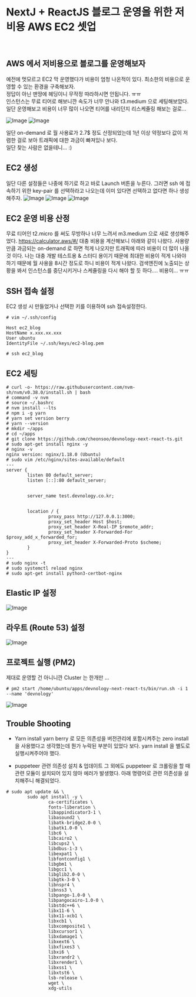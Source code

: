 # NextJ + ReactJS 블로그 운영을 위한 저비용 AWS EC2 셋업
&nbsp;

## AWS 에서 저비용으로 블로그를 운영해보자

예전에 멋모르고 EC2 막 운영했다가 비용이 엄청 나온적이 있다. 최소한의 비용으로 운영할 수 있는 환경을 구축해보자.  
정답이 아닌 맨땅에 헤딩이니 무작정 따라하시면 안됩니다. ㅠㅠ  
인스턴스는 무료 티어로 해보니깐 속도가 너무 안나와 t3.medium 으로 세팅해보았다. 일단 운영해보고 비용이 너무 많이 나오면 
티어를 내리던지 리스케쥴링 해보는 걸로...  

![Image](/posts/awssetup/4.png)
![Image](/posts/awssetup/5.png)

일단 on-demand 로 월 사용료가 2.7$ 정도 산정되었는데 1년 이상 약정보다 값이 저렴한 걸로 보아 트래픽에 대한 과금이 빠져있나 보다.  
일단 찾는 사람은 없을테니... :)  

## EC2 생성
일단 다른 설정들은 나중에 하기로 하고 바로 Launch 버튼을 누른다.
그러면 ssh 에 접속하기 위한 key-pair 를 선택하라고 나오는데 이미 있다면 선택하고 없다면 하나 생성해주자.
![Image](/posts/awssetup/1.png)
![Image](/posts/awssetup/2.png)
![Image](/posts/awssetup/3.png)

## EC2 운영 비용 산정
무료 티어인 t2.micro 를 써도 무방하나 너무 느려서 m3.medium 으로 새로 생성해주었다.
https://calculator.aws/#/
대충 비용을 계산해보니 아래와 같이 나왔다. 사용량만큼 과금되는 on-demand 로 하면 적게 나오지만 트래픽에 따라 비용이 더 많이 나올 것 이다. 나는 대충 개발 테스트용 & 스터디 용이기 때문에 최대한 비용이 적게 나와야 하기 때문에 월 사용을 8시간 정도로 하니 비용이 적게 나왔다.  검색엔진에 노출되는 상황을 봐서 인스턴스를 중단시키거나 스케쥴링을 다시 해야 할 듯 하다.... 비용이... ㅠㅠ

## SSH 접속 설정
EC2 생성 시 만들었거나 선택한 키를 이용하여 ssh 접속설정한다.
```
# vim ~/.ssh/config

Host ec2_blog
HostName x.xxx.xx.xxx
User ubuntu
IdentityFile ~/.ssh/keys/ec2-blog.pem

# ssh ec2_blog
```

## EC2 세팅
```
# curl -o- https://raw.githubusercontent.com/nvm-sh/nvm/v0.38.0/install.sh | bash
# command -v nvm
# source ~/.bashrc
# nvm install --lts
# npm i -g yarn
# yarn set version berry
# yarn --version
# mkdir ~/apps
# cd ~/apps
# git clone https://github.com/cheonsoo/devnology-next-react-ts.git
# sudo apt-get install nginx -y
# nginx -v
nginx version: nginx/1.18.0 (Ubuntu)
# sudo vim /etc/nginx/sites-available/default
---
server {
        listen 80 default_server;
        listen [::]:80 default_server;


        server_name test.devnology.co.kr;


        location / {
                proxy_pass http://127.0.0.1:3000;
                proxy_set_header Host $host;
                proxy_set_header X-Real-IP $remote_addr;
                proxy_set_header X-Forwarded-For $proxy_add_x_forwarded_for;
                proxy_set_header X-Forwarded-Proto $scheme;
        }
}
---
# sudo nginx -t
# sudo systemctl reload nginx
# sudo apt-get install python3-certbot-nginx
```


## Elastic IP 설정

![Image](/posts/awssetup/6.png)

## 라우트 (Route 53) 설정

![Image](/posts/awssetup/7.png)

## 프로젝트 실행 (PM2)
제대로 운영할 건 아니니깐 Cluster 는 한개만 ...
```
# pm2 start /home/ubuntu/apps/devnology-next-react-ts/bin/run.sh -i 1 --name 'devnology'
```

![Image](/posts/awssetup/7.png)

## Trouble Shooting

* Yarn install
yarn berry 로 모든 의존성을 버전관리에 포함시켜주는 zero install 을 사용했다고 생각했는데 뭔가 누락된 부분이 있었다 보다.
yarn install 을 별도로 실행시켜주어야 했다.

* puppeteer 관련 의존성 설치 & 업데이트
그 외에도 puppeteer 로 크롤링을 할 때 관련 모듈이 설치되어 있지 않아 에러가 발생했다.
아래 명령어로 관련 의존성을 설치해주니 해결되었다.
```
# sudo apt update && \ 
        sudo apt install -y \ 
                ca-certificates \ 
                fonts-liberation \ 
                libappindicator3-1 \ 
                libasound2 \ 
                libatk-bridge2.0-0 \ 
                libatk1.0-0 \ 
                libc6 \ 
                libcairo2 \ 
                libcups2 \ 
                libdbus-1-3 \ 
                libexpat1 \ 
                libfontconfig1 \ 
                libgbm1 \ 
                libgcc1 \ 
                libglib2.0-0 \ 
                libgtk-3-0 \ 
                libnspr4 \ 
                libnss3 \ 
                libpango-1.0-0 \ 
                libpangocairo-1.0-0 \ 
                libstdc++6 \ 
                libx11-6 \ 
                libx11-xcb1 \ 
                libxcb1 \ 
                libxcomposite1 \ 
                libxcursor1 \ 
                libxdamage1 \ 
                libxext6 \ 
                libxfixes3 \ 
                libxi6 \ 
                libxrandr2 \ 
                libxrender1 \ 
                libxss1 \ 
                libxtst6 \ 
                lsb-release \ 
                wget \ 
                xdg-utils
```
